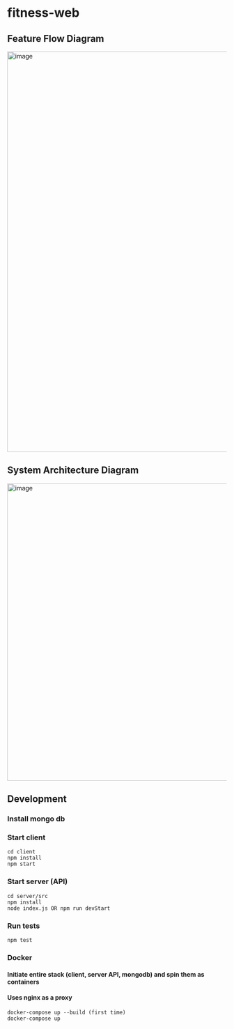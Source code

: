 # fitness-web

## Feature Flow Diagram

<img width="920" alt="image" src="https://github.com/user-attachments/assets/6a576656-931a-446d-b68b-a1a4604781b4">

## System Architecture Diagram

<img width="683" alt="image" src="https://github.com/user-attachments/assets/7bfe943f-4d4e-426f-b24d-b6caf5ddf124">

## Development
### Install mongo db
### Start client
```
cd client
npm install
npm start
```
### Start server (API)
```
cd server/src
npm install
node index.js OR npm run devStart
```
### Run tests
```
npm test
```

### Docker
#### Initiate entire stack (client, server API, mongodb) and spin them as containers
#### Uses nginx as a proxy
```
docker-compose up --build (first time)
docker-compose up
```
